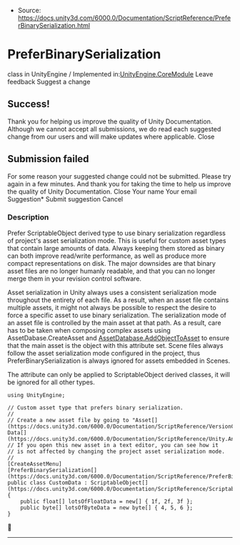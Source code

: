* Source: https://docs.unity3d.com/6000.0/Documentation/ScriptReference/PreferBinarySerialization.html

# PreferBinarySerialization
class in UnityEngine
/
Implemented in:[UnityEngine.CoreModule](https://docs.unity3d.com/6000.0/Documentation/ScriptReference/UnityEngine.CoreModule.html)
Leave feedback
Suggest a change
## Success!
Thank you for helping us improve the quality of Unity Documentation. Although we cannot accept all submissions, we do read each suggested change from our users and will make updates where applicable.
Close
## Submission failed
For some reason your suggested change could not be submitted. Please <a>try again</a> in a few minutes. And thank you for taking the time to help us improve the quality of Unity Documentation.
Close
Your name Your email Suggestion* Submit suggestion
Cancel
### Description
Prefer ScriptableObject derived type to use binary serialization regardless of project's asset serialization mode.
This is useful for custom asset types that contain large amounts of data. Always keeping them stored as binary can both improve read/write performance, as well as produce more compact representations on disk. The major downsides are that binary asset files are no longer humanly readable, and that you can no longer merge them in your revision control software.  
  
Asset serialization in Unity always uses a consistent serialization mode throughout the entirety of each file. As a result, when an asset file contains multiple assets, it might not always be possible to respect the desire to force a specific asset to use binary serialization. The serialization mode of an asset file is controlled by the main asset at that path. As a result, care has to be taken when composing complex assets using AssetDabase.CreateAsset and [AssetDatabase.AddObjectToAsset](https://docs.unity3d.com/6000.0/Documentation/ScriptReference/AssetDatabase.AddObjectToAsset.html) to ensure that the main asset is the object with this attribute set. Scene files always follow the asset serialization mode configured in the project, thus PreferBinarySerialization is always ignored for assets embedded in Scenes.  
  
The attribute can only be applied to ScriptableObject derived classes, it will be ignored for all other types.
```
using UnityEngine;  
  
// Custom asset type that prefers binary serialization.
//
// Create a new asset file by going to "Asset[](https://docs.unity3d.com/6000.0/Documentation/ScriptReference/VersionControl.Asset.html)/Create/Custom Data[](https://docs.unity3d.com/6000.0/Documentation/ScriptReference/Unity.Android.Gradle.Manifest.Data.html)".
// If you open this new asset in a text editor, you can see how it
// is not affected by changing the project asset serialization mode.
//
[CreateAssetMenu]
[PreferBinarySerialization[](https://docs.unity3d.com/6000.0/Documentation/ScriptReference/PreferBinarySerialization.html)]
public class CustomData : ScriptableObject[](https://docs.unity3d.com/6000.0/Documentation/ScriptReference/ScriptableObject.html)
{
    public float[] lotsOfFloatData = new[] { 1f, 2f, 3f };
    public byte[] lotsOfByteData = new byte[] { 4, 5, 6 };
}

```

* * *
